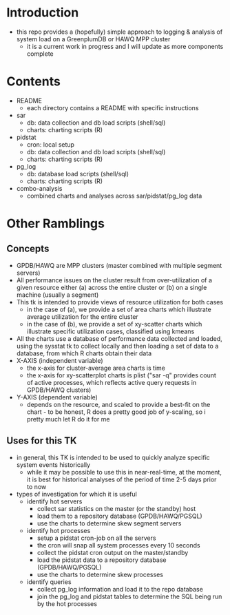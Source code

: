 # Introduction
* this repo provides a (hopefully) simple approach to logging & analysis of system load on a GreenplumDB or HAWQ MPP cluster
  * it is a current work in progress and I will update as more components complete

# Contents
  * README
    * each directory contains a README with specific instructions
  * sar
    * db: data collection and db load scripts (shell/sql)
    * charts: charting scripts (R)
  * pidstat
    * cron: local setup
    * db: data collection and db load scripts (shell/sql)
    * charts: charting scripts (R)
  * pg_log
    * db: database load scripts (shell/sql)
    * charts: charting scripts (R)
  * combo-analysis
    * combined charts and analyses across sar/pidstat/pg_log data

# Other Ramblings
## Concepts
  * GPDB/HAWQ are MPP clusters (master combined with multiple segment servers)
  * All performance issues on the cluster result from over-utilization of a given resource either (a) across the entire cluster or (b) on a single machine (usually a segment)
  * This tk is intended to provide views of resource utilization for both cases
    * in the case of (a), we provide a set of area charts which illustrate average utilization for the entire cluster
    * in the case of (b), we provide a set of xy-scatter charts which illustrate specific utilization cases, classified using kmeans
  * All the charts use a database of performance data collected and loaded, using the sysstat tk to collect locally and then loading a set of data to a database, from which R charts obtain their data
  * X-AXIS (independent variable)
    * the x-axis for cluster-average area charts is time
    * the x-axis for xy-scatterplot charts is plist ("sar -q" provides count of active processes, which reflects active query requests in GPDB/HAWQ clusters)
  * Y-AXIS (dependent variable)
    * depends on the resource, and scaled to provide a best-fit on the chart - to be honest, R does a pretty good job of y-scaling, so i pretty much let R do it for me

## Uses for this TK
  * in general, this TK is intended to be used to quickly analyze specific system events historically
    * while it may be possible to use this in near-real-time, at the moment, it is best for historical analyses of the period of time 2-5 days prior to now
  * types of investigation for which it is useful
    * identify hot servers
      * collect sar statistics on the master (or the standby) host
      * load them to a repository database (GPDB/HAWQ/PGSQL)
      * use the charts to determine skew segment servers
    * identify hot processes
      * setup a pidstat cron-job on all the servers
      * the cron will snap all system processes every 10 seconds
      * collect the pidstat cron output on the master/standby
      * load the pidstat data to a repository database (GPDB/HAWQ/PGSQL)
      * use the charts to determine skew processes
    * identify queries
      * collect pg_log information and load it to the repo database
      * join the pg_log and pidstat tables to determine the SQL being run by the hot processes

